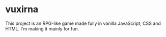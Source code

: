 # vuxirna
This project is an RPG-like game made fully in vanilla JavaScript, CSS and HTML. I'm making it mainly for fun.
